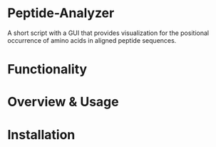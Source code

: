 # Peptide-Analyzer
A short script with a GUI that provides visualization for the positional occurrence of amino acids in aligned peptide sequences.

# Functionality

# Overview & Usage

# Installation


